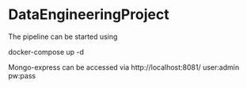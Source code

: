 # DataEngineeringProject
The pipeline can be started using

docker-compose up -d

Mongo-express can be accessed via http://localhost:8081/ 
user:admin
pw:pass
